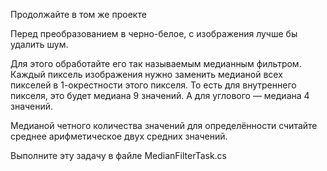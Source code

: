 Продолжайте в том же проекте

Перед преобразованием в черно-белое, с изображения лучше бы удалить шум.

Для этого обработайте его так называемым медианным фильтром. Каждый пиксель изображения нужно заменить медианой всех пикселей в 1-окрестности этого пикселя. То есть для внутреннего пикселя, это будет медиана 9 значений. А для углового — медиана 4 значений.

Медианой четного количества значений для определённости считайте среднее арифметическое двух средних значений.

Выполните эту задачу в файле MedianFilterTask.cs

